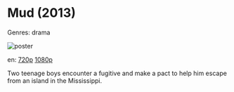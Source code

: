 # Mud (2013)

Genres: drama

![poster](http://image.tmdb.org/t/p/w500/uQ7IuZT9G4FlQrPhE9pzQhc95mu.jpg)

en:
  [720p](magnet:?xt=urn:btih:BCC2101E61B1E300135CC0C0737052CA4592DDB5&tr=udp://glotorrents.pw:6969/announce&tr=udp://tracker.opentrackr.org:1337/announce&tr=udp://torrent.gresille.org:80/announce&tr=udp://tracker.openbittorrent.com:80&tr=udp://tracker.coppersurfer.tk:6969&tr=udp://tracker.leechers-paradise.org:6969&tr=udp://p4p.arenabg.ch:1337&tr=udp://tracker.internetwarriors.net:1337)
  [1080p](magnet:?xt=urn:btih:BBA7FA5763E8B57A1A81EF0AF8A8E5DDEBCBCF4A&tr=udp://glotorrents.pw:6969/announce&tr=udp://tracker.opentrackr.org:1337/announce&tr=udp://torrent.gresille.org:80/announce&tr=udp://tracker.openbittorrent.com:80&tr=udp://tracker.coppersurfer.tk:6969&tr=udp://tracker.leechers-paradise.org:6969&tr=udp://p4p.arenabg.ch:1337&tr=udp://tracker.internetwarriors.net:1337)
  


Two teenage boys encounter a fugitive and make a pact to help him escape from an island in the Mississippi.